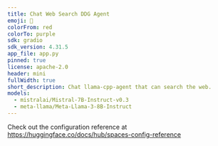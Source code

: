 ```yaml
---
title: Chat Web Search DDG Agent
emoji: 🗿
colorFrom: red
colorTo: purple
sdk: gradio
sdk_version: 4.31.5
app_file: app.py
pinned: true
license: apache-2.0
header: mini
fullWidth: true
short_description: Chat llama-cpp-agent that can search the web.
models:
  - mistralai/Mistral-7B-Instruct-v0.3
  - meta-llama/Meta-Llama-3-8B-Instruct
---
```


Check out the configuration reference at https://huggingface.co/docs/hub/spaces-config-reference